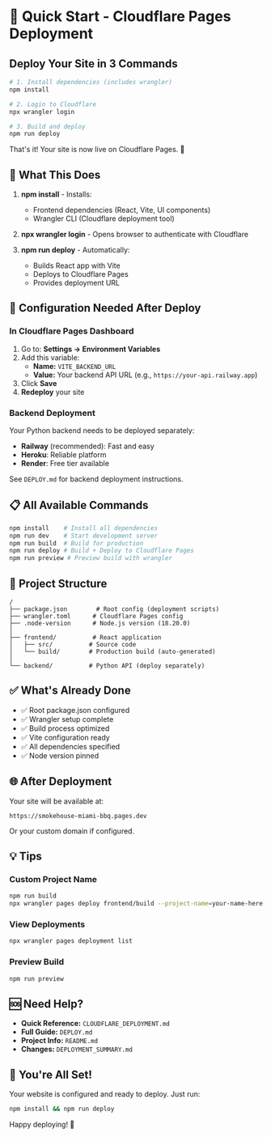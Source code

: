 # 🚀 Quick Start - Cloudflare Pages Deployment

## Deploy Your Site in 3 Commands

```bash
# 1. Install dependencies (includes wrangler)
npm install

# 2. Login to Cloudflare
npx wrangler login

# 3. Build and deploy
npm run deploy
```

That's it! Your site is now live on Cloudflare Pages. 🎉

## 📝 What This Does

1. **npm install** - Installs:
   - Frontend dependencies (React, Vite, UI components)
   - Wrangler CLI (Cloudflare deployment tool)

2. **npx wrangler login** - Opens browser to authenticate with Cloudflare

3. **npm run deploy** - Automatically:
   - Builds React app with Vite
   - Deploys to Cloudflare Pages
   - Provides deployment URL

## 🔧 Configuration Needed After Deploy

### In Cloudflare Pages Dashboard

1. Go to: **Settings → Environment Variables**
2. Add this variable:
   - **Name:** `VITE_BACKEND_URL`
   - **Value:** Your backend API URL (e.g., `https://your-api.railway.app`)
3. Click **Save**
4. **Redeploy** your site

### Backend Deployment

Your Python backend needs to be deployed separately:
- **Railway** (recommended): Fast and easy
- **Heroku**: Reliable platform
- **Render**: Free tier available

See `DEPLOY.md` for backend deployment instructions.

## 📋 All Available Commands

```bash
npm install    # Install all dependencies
npm run dev    # Start development server
npm run build  # Build for production
npm run deploy # Build + Deploy to Cloudflare Pages
npm run preview # Preview build with wrangler
```

## 🎯 Project Structure

```
/
├── package.json        # Root config (deployment scripts)
├── wrangler.toml      # Cloudflare Pages config
├── .node-version      # Node.js version (18.20.0)
│
├── frontend/          # React application
│   ├── src/          # Source code
│   └── build/        # Production build (auto-generated)
│
└── backend/          # Python API (deploy separately)
```

## ✅ What's Already Done

- ✅ Root package.json configured
- ✅ Wrangler setup complete
- ✅ Build process optimized
- ✅ Vite configuration ready
- ✅ All dependencies specified
- ✅ Node version pinned

## 🌐 After Deployment

Your site will be available at:
```
https://smokehouse-miami-bbq.pages.dev
```

Or your custom domain if configured.

## 💡 Tips

### Custom Project Name
```bash
npm run build
npx wrangler pages deploy frontend/build --project-name=your-name-here
```

### View Deployments
```bash
npx wrangler pages deployment list
```

### Preview Build
```bash
npm run preview
```

## 🆘 Need Help?

- **Quick Reference:** `CLOUDFLARE_DEPLOYMENT.md`
- **Full Guide:** `DEPLOY.md`
- **Project Info:** `README.md`
- **Changes:** `DEPLOYMENT_SUMMARY.md`

## 🎉 You're All Set!

Your website is configured and ready to deploy. Just run:

```bash
npm install && npm run deploy
```

Happy deploying! 🚀
